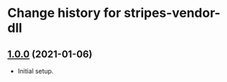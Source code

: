 # Change history for stripes-vendor-dll

## [1.0.0](https://github.com/folio-org/stripes-vendor-dll/tree/v1.0.0) (2021-01-06)

* Initial setup.
